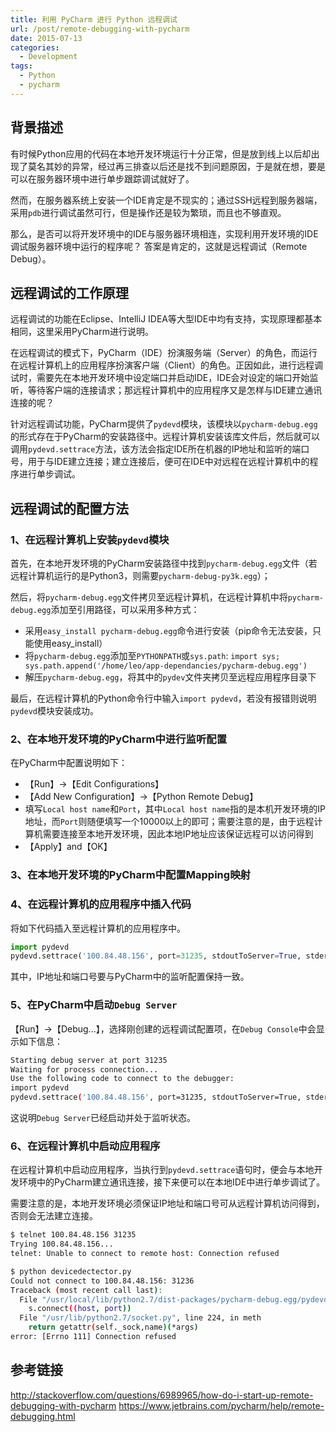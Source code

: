 ```yaml
---
title: 利用 PyCharm 进行 Python 远程调试
url: /post/remote-debugging-with-pycharm
date: 2015-07-13
categories:
  - Development
tags:
  - Python
  - pycharm
---
```


## 背景描述

有时候Python应用的代码在本地开发环境运行十分正常，但是放到线上以后却出现了莫名其妙的异常，经过再三排查以后还是找不到问题原因，于是就在想，要是可以在服务器环境中进行单步跟踪调试就好了。

然而，在服务器系统上安装一个IDE肯定是不现实的；通过SSH远程到服务器端，采用`pdb`进行调试虽然可行，但是操作还是较为繁琐，而且也不够直观。

那么，是否可以将开发环境中的IDE与服务器环境相连，实现利用开发环境的IDE调试服务器环境中运行的程序呢？
答案是肯定的，这就是远程调试（Remote Debug）。

## 远程调试的工作原理

远程调试的功能在Eclipse、IntelliJ IDEA等大型IDE中均有支持，实现原理都基本相同，这里采用PyCharm进行说明。

在远程调试的模式下，PyCharm（IDE）扮演服务端（Server）的角色，而运行在远程计算机上的应用程序扮演客户端（Client）的角色。正因如此，进行远程调试时，需要先在本地开发环境中设定端口并启动IDE，IDE会对设定的端口开始监听，等待客户端的连接请求；那远程计算机中的应用程序又是怎样与IDE建立通讯连接的呢？

针对远程调试功能，PyCharm提供了`pydevd`模块，该模块以`pycharm-debug.egg`的形式存在于PyCharm的安装路径中。远程计算机安装该库文件后，然后就可以调用`pydevd.settrace`方法，该方法会指定IDE所在机器的IP地址和监听的端口号，用于与IDE建立连接；建立连接后，便可在IDE中对远程在远程计算机中的程序进行单步调试。

## 远程调试的配置方法

### 1、在远程计算机上安装`pydevd`模块

首先，在本地开发环境的PyCharm安装路径中找到`pycharm-debug.egg`文件（若远程计算机运行的是Python3，则需要`pycharm-debug-py3k.egg`）；

然后，将`pycharm-debug.egg`文件拷贝至远程计算机，在远程计算机中将`pycharm-debug.egg`添加至引用路径，可以采用多种方式：

- 采用`easy_install pycharm-debug.egg`命令进行安装（pip命令无法安装，只能使用easy_install）
- 将`pycharm-debug.egg`添加至`PYTHONPATH`或`sys.path`: `import sys; sys.path.append('/home/leo/app-dependancies/pycharm-debug.egg')`
- 解压`pycharm-debug.egg`，将其中的`pydev`文件夹拷贝至远程应用程序目录下

最后，在远程计算机的Python命令行中输入`import pydevd`，若没有报错则说明`pydevd`模块安装成功。

### 2、在本地开发环境的PyCharm中进行监听配置

在PyCharm中配置说明如下：

- 【Run】->【Edit Configurations】
- 【Add New Configuration】->【Python Remote Debug】
- 填写`Local host name`和`Port`，其中`Local host name`指的是本机开发环境的IP地址，而`Port`则随便填写一个10000以上的即可；需要注意的是，由于远程计算机需要连接至本地开发环境，因此本地IP地址应该保证远程可以访问得到
- 【Apply】and【OK】

### 3、在本地开发环境的PyCharm中配置Mapping映射

### 4、在远程计算机的应用程序中插入代码

将如下代码插入至远程计算机的应用程序中。

~~~python
import pydevd
pydevd.settrace('100.84.48.156', port=31235, stdoutToServer=True, stderrToServer=True)
~~~

其中，IP地址和端口号要与PyCharm中的监听配置保持一致。

### 5、在PyCharm中启动`Debug Server`

【Run】->【Debug...】，选择刚创建的远程调试配置项，在`Debug Console`中会显示如下信息：

~~~bash
Starting debug server at port 31235
Waiting for process connection...
Use the following code to connect to the debugger:
import pydevd
pydevd.settrace('100.84.48.156', port=31235, stdoutToServer=True, stderrToServer=True)
~~~

这说明`Debug Server`已经启动并处于监听状态。

### 6、在远程计算机中启动应用程序

在远程计算机中启动应用程序，当执行到`pydevd.settrace`语句时，便会与本地开发环境中的PyCharm建立通讯连接，接下来便可以在本地IDE中进行单步调试了。

需要注意的是，本地开发环境必须保证IP地址和端口号可从远程计算机访问得到，否则会无法建立连接。

~~~bash
$ telnet 100.84.48.156 31235
Trying 100.84.48.156...
telnet: Unable to connect to remote host: Connection refused

$ python devicedectector.py
Could not connect to 100.84.48.156: 31236
Traceback (most recent call last):
  File "/usr/local/lib/python2.7/dist-packages/pycharm-debug.egg/pydevd_comm.py", line 478, in StartClient
    s.connect((host, port))
  File "/usr/lib/python2.7/socket.py", line 224, in meth
    return getattr(self._sock,name)(*args)
error: [Errno 111] Connection refused
~~~

## 参考链接
http://stackoverflow.com/questions/6989965/how-do-i-start-up-remote-debugging-with-pycharm
https://www.jetbrains.com/pycharm/help/remote-debugging.html
